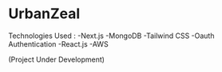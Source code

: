 # UrbanZeal

Technologies Used : 
-Next.js
-MongoDB
-Tailwind CSS
-Oauth Authentication
-React.js
-AWS

(Project Under Development)
